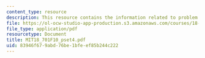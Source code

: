 ```yaml
---
content_type: resource
description: This resource contains the information related to problem set 4.
file: https://ol-ocw-studio-app-production.s3.amazonaws.com/courses/18-701-algebra-i-fall-2010/83946f679abd76be1bfeef85b244c222_MIT18_701F10_pset4.pdf
file_type: application/pdf
resourcetype: Document
title: MIT18_701F10_pset4.pdf
uid: 83946f67-9abd-76be-1bfe-ef85b244c222
---
```

